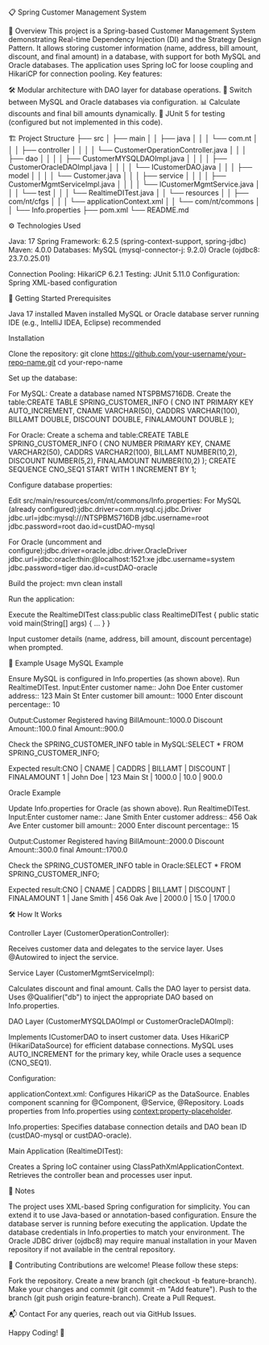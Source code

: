 📋 Spring Customer Management System
    
📖 Overview
This project is a Spring-based Customer Management System demonstrating Real-time Dependency Injection (DI) and the Strategy Design Pattern. It allows storing customer information (name, address, bill amount, discount, and final amount) in a database, with support for both MySQL and Oracle databases. The application uses Spring IoC for loose coupling and HikariCP for connection pooling.
Key features:

🛠️ Modular architecture with DAO layer for database operations.
🔄 Switch between MySQL and Oracle databases via configuration.
📊 Calculate discounts and final bill amounts dynamically.
🧪 JUnit 5 for testing (configured but not implemented in this code).

🏗️ Project Structure
├── src
│   ├── main
│   │   ├── java
│   │   │   └── com.nt
│   │   │       ├── controller
│   │   │       │   └── CustomerOperationController.java
│   │   │       ├── dao
│   │   │       │   ├── CustomerMYSQLDAOImpl.java
│   │   │       │   ├── CustomerOracleDAOImpl.java
│   │   │       │   └── ICustomerDAO.java
│   │   │       ├── model
│   │   │       │   └── Customer.java
│   │   │       ├── service
│   │   │       │   ├── CustomerMgmtServiceImpl.java
│   │   │       │   └── ICustomerMgmtService.java
│   │   │       └── test
│   │   │           └── RealtimeDITest.java
│   │   └── resources
│   │       ├── com/nt/cfgs
│   │       │   └── applicationContext.xml
│   │       └── com/nt/commons
│   │           └── Info.properties
├── pom.xml
└── README.md

⚙️ Technologies Used

Java: 17
Spring Framework: 6.2.5 (spring-context-support, spring-jdbc)
Maven: 4.0.0
Databases:
MySQL (mysql-connector-j: 9.2.0)
Oracle (ojdbc8: 23.7.0.25.01)


Connection Pooling: HikariCP 6.2.1
Testing: JUnit 5.11.0
Configuration: Spring XML-based configuration

🚀 Getting Started
Prerequisites

Java 17 installed
Maven installed
MySQL or Oracle database server running
IDE (e.g., IntelliJ IDEA, Eclipse) recommended

Installation

Clone the repository:
git clone https://github.com/your-username/your-repo-name.git
cd your-repo-name


Set up the database:

For MySQL:
Create a database named NTSPBMS716DB.
Create the table:CREATE TABLE SPRING_CUSTOMER_INFO (
    CNO INT PRIMARY KEY AUTO_INCREMENT,
    CNAME VARCHAR(50),
    CADDRS VARCHAR(100),
    BILLAMT DOUBLE,
    DISCOUNT DOUBLE,
    FINALAMOUNT DOUBLE
);




For Oracle:
Create a schema and table:CREATE TABLE SPRING_CUSTOMER_INFO (
    CNO NUMBER PRIMARY KEY,
    CNAME VARCHAR2(50),
    CADDRS VARCHAR2(100),
    BILLAMT NUMBER(10,2),
    DISCOUNT NUMBER(5,2),
    FINALAMOUNT NUMBER(10,2)
);
CREATE SEQUENCE CNO_SEQ1 START WITH 1 INCREMENT BY 1;






Configure database properties:

Edit src/main/resources/com/nt/commons/Info.properties:
For MySQL (already configured):jdbc.driver=com.mysql.cj.jdbc.Driver
jdbc.url=jdbc:mysql:///NTSPBMS716DB
jdbc.username=root
jdbc.password=root
dao.id=custDAO-mysql


For Oracle (uncomment and configure):jdbc.driver=oracle.jdbc.driver.OracleDriver
jdbc.url=jdbc:oracle:thin:@localhost:1521:xe
jdbc.username=system
jdbc.password=tiger
dao.id=custDAO-oracle






Build the project:
mvn clean install


Run the application:

Execute the RealtimeDITest class:public class RealtimeDITest {
    public static void main(String[] args) { ... }
}


Input customer details (name, address, bill amount, discount percentage) when prompted.



📝 Example Usage
MySQL Example

Ensure MySQL is configured in Info.properties (as shown above).
Run RealtimeDITest.
Input:Enter customer name:: John Doe
Enter customer address:: 123 Main St
Enter customer bill amount:: 1000
Enter discount percentage:: 10


Output:Customer Registered having BillAmount::1000.0 Discount Amount::100.0 final Amount::900.0


Check the SPRING_CUSTOMER_INFO table in MySQL:SELECT * FROM SPRING_CUSTOMER_INFO;

Expected result:CNO | CNAME     | CADDRS       | BILLAMT | DISCOUNT | FINALAMOUNT
1   | John Doe  | 123 Main St  | 1000.0  | 10.0     | 900.0



Oracle Example

Update Info.properties for Oracle (as shown above).
Run RealtimeDITest.
Input:Enter customer name:: Jane Smith
Enter customer address:: 456 Oak Ave
Enter customer bill amount:: 2000
Enter discount percentage:: 15


Output:Customer Registered having BillAmount::2000.0 Discount Amount::300.0 final Amount::1700.0


Check the SPRING_CUSTOMER_INFO table in Oracle:SELECT * FROM SPRING_CUSTOMER_INFO;

Expected result:CNO | CNAME      | CADDRS      | BILLAMT | DISCOUNT | FINALAMOUNT
1   | Jane Smith | 456 Oak Ave | 2000.0  | 15.0     | 1700.0



🛠️ How It Works

Controller Layer (CustomerOperationController):

Receives customer data and delegates to the service layer.
Uses @Autowired to inject the service.


Service Layer (CustomerMgmtServiceImpl):

Calculates discount and final amount.
Calls the DAO layer to persist data.
Uses @Qualifier("db") to inject the appropriate DAO based on Info.properties.


DAO Layer (CustomerMYSQLDAOImpl or CustomerOracleDAOImpl):

Implements ICustomerDAO to insert customer data.
Uses HikariCP (HikariDataSource) for efficient database connections.
MySQL uses AUTO_INCREMENT for the primary key, while Oracle uses a sequence (CNO_SEQ1).


Configuration:

applicationContext.xml:
Configures HikariCP as the DataSource.
Enables component scanning for @Component, @Service, @Repository.
Loads properties from Info.properties using <context:property-placeholder>.


Info.properties:
Specifies database connection details and DAO bean ID (custDAO-mysql or custDAO-oracle).




Main Application (RealtimeDITest):

Creates a Spring IoC container using ClassPathXmlApplicationContext.
Retrieves the controller bean and processes user input.



📌 Notes

The project uses XML-based Spring configuration for simplicity. You can extend it to use Java-based or annotation-based configuration.
Ensure the database server is running before executing the application.
Update the database credentials in Info.properties to match your environment.
The Oracle JDBC driver (ojdbc8) may require manual installation in your Maven repository if not available in the central repository.

🤝 Contributing
Contributions are welcome! Please follow these steps:

Fork the repository.
Create a new branch (git checkout -b feature-branch).
Make your changes and commit (git commit -m "Add feature").
Push to the branch (git push origin feature-branch).
Create a Pull Request.

📬 Contact
For any queries, reach out via GitHub Issues.

Happy Coding! 🚀
